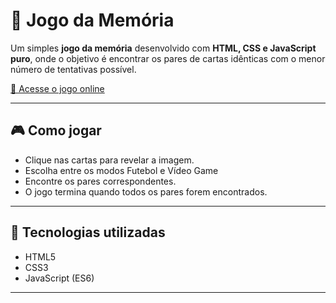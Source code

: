 # 🧠 Jogo da Memória

Um simples **jogo da memória** desenvolvido com **HTML, CSS e JavaScript puro**, onde o objetivo é encontrar os pares de cartas idênticas com o menor número de tentativas possível.

[🔗 Acesse o jogo online](https://jogo-da-memoria-khw4.onrender.com/)

---

## 🎮 Como jogar

- Clique nas cartas para revelar a imagem.
- Escolha entre os modos Futebol e Vídeo Game
- Encontre os pares correspondentes.
- O jogo termina quando todos os pares forem encontrados.

---

## 🚀 Tecnologias utilizadas

- HTML5
- CSS3
- JavaScript (ES6)

---
